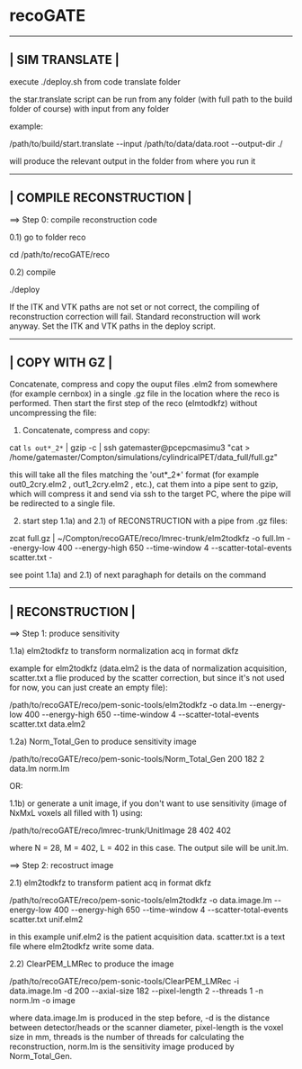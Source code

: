 # recoGATE

--------------------
|  SIM TRANSLATE   |
--------------------

execute ./deploy.sh from code translate folder

the star.translate script can be run from any folder (with full path to the build folder of course) with input from any folder

example:

/path/to/build/start.translate --input /path/to/data/data.root --output-dir ./

will produce the relevant output in the folder from where you run it

----------------------------
|  COMPILE RECONSTRUCTION  |
----------------------------


==> Step 0: compile reconstruction code

0.1) go to folder reco

cd /path/to/recoGATE/reco

0.2) compile

./deploy 

If the ITK and VTK paths are not set or not correct, the compiling of reconstruction correction will fail. Standard reconstruction will work anyway. Set the ITK and VTK paths in the deploy script.


--------------------
|  COPY WITH GZ    |
--------------------

Concatenate, compress and copy the ouput files .elm2 from somewhere (for example cernbox) in a single .gz file in the location where the reco is performed. Then start the first step of the reco (elmtodkfz) without uncompressing the file:

1) Concatenate, compress and copy:

cat `ls out*_2*` | gzip -c | ssh gatemaster@pcepcmasimu3 "cat > /home/gatemaster/Compton/simulations/cylindricalPET/data_full/full.gz"

this will take all the files matching the 'out*_2*' format (for example out0_2cry.elm2 , out1_2cry.elm2 , etc.), cat them into a pipe sent to gzip, which will compress it and send via ssh to the target PC, where the pipe will be redirected to a single file.

2) start step 1.1a) and 2.1) of RECONSTRUCTION with a pipe from .gz files:

zcat full.gz | ~/Compton/recoGATE/reco/lmrec-trunk/elm2todkfz -o full.lm --energy-low 400 --energy-high 650 --time-window 4 --scatter-total-events scatter.txt -

see point 1.1a) and 2.1) of next paraghaph for details on the command


-------------------
| RECONSTRUCTION  |
-------------------


==> Step 1: produce sensitivity

1.1a) elm2todkfz to transform normalization acq in format dkfz

example for elm2todkfz (data.elm2 is the data of normalization acquisition, scatter.txt a flie produced by the scatter correction, but since it's not used for now, you can just create an empty file):

/path/to/recoGATE/reco/pem-sonic-tools/elm2todkfz -o data.lm --energy-low 400 --energy-high 650 --time-window 4 --scatter-total-events scatter.txt  data.elm2

1.2a) Norm_Total_Gen to produce sensitivity image

/path/to/recoGATE/reco/pem-sonic-tools/Norm_Total_Gen 200 182 2 data.lm norm.lm

OR:

1.1b) or generate a unit image, if you don't want to use sensitivity (image of NxMxL voxels all filled with 1) using:

/path/to/recoGATE/reco/lmrec-trunk/UnitImage 28 402 402

where N = 28, M = 402, L = 402 in this case. The output sile will be unit.lm.


==> Step 2: recostruct image

2.1) elm2todkfz to transform patient acq in format dkfz 

/path/to/recoGATE/reco/pem-sonic-tools/elm2todkfz -o data.image.lm --energy-low 400 --energy-high 650 --time-window 4 --scatter-total-events scatter.txt  unif.elm2

in this example unif.elm2 is the patient acquisition data. scatter.txt is a text file where elm2todkfz write some data.

2.2) ClearPEM_LMRec to produce the image

/path/to/recoGATE/reco/pem-sonic-tools/ClearPEM_LMRec -i data.image.lm -d 200 --axial-size 182  --pixel-length 2 --threads 1 -n norm.lm -o image

where data.image.lm is produced in the step before, -d is the distance between detector/heads or the scanner diameter, pixel-length is the voxel size in mm, threads is the number of threads for calculating the reconstruction, norm.lm is the sensitivity image produced by Norm_Total_Gen.
